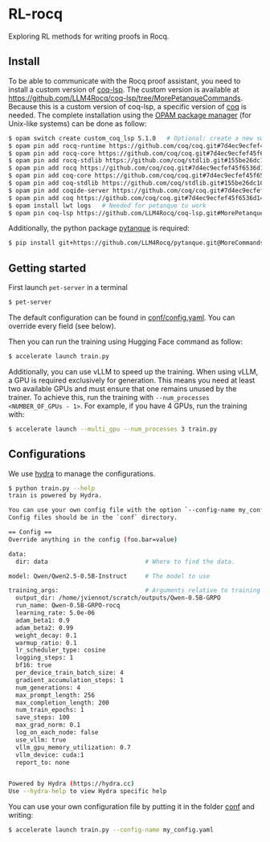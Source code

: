 # RL-rocq

Exploring RL methods for writing proofs in Rocq.

## Install

To be able to communicate with the Rocq proof assistant, you need to install a custom version of [coq-lsp](https://github.com/ejgallego/coq-lsp). The custom version is available at https://github.com/LLM4Rocq/coq-lsp/tree/MorePetanqueCommands. Because this is a custom version of coq-lsp, a specific version of [coq](https://github.com/coq/coq) is needed. The complete installation using the [OPAM package manager](https://opam.ocaml.org/) (for Unix-like systems) can be done as follow:

```bash
$ opam switch create custom_coq_lsp 5.1.0   # Optional: create a new switch
$ opam pin add rocq-runtime https://github.com/coq/coq.git#7d4ec9ecfef45f6536d144b3d7919e4129d73274
$ opam pin add rocq-core https://github.com/coq/coq.git#7d4ec9ecfef45f6536d144b3d7919e4129d73274
$ opam pin add rocq-stdlib https://github.com/coq/stdlib.git#155be26dc10a8b6ddb3cfbdd4c144c077c583b5f
$ opam pin add rocq https://github.com/coq/coq.git#7d4ec9ecfef45f6536d144b3d7919e4129d73274
$ opam pin add coq-core https://github.com/coq/coq.git#7d4ec9ecfef45f6536d144b3d7919e4129d73274
$ opam pin add coq-stdlib https://github.com/coq/stdlib.git#155be26dc10a8b6ddb3cfbdd4c144c077c583b5f
$ opam pin add coqide-server https://github.com/coq/coq.git#7d4ec9ecfef45f6536d144b3d7919e4129d73274
$ opam pin add coq https://github.com/coq/coq.git#7d4ec9ecfef45f6536d144b3d7919e4129d73274
$ opam install lwt logs   # Needed for petanque to work
$ opam pin coq-lsp https://github.com/LLM4Rocq/coq-lsp.git#MorePetanqueCommands
```

Additionally, the python package [pytanque](https://github.com/LLM4Rocq/pytanque) is required:

```bash
$ pip install git+https://github.com/LLM4Rocq/pytanque.git@MoreCommands
```

## Getting started

First launch `pet-server` in a terminal

```bash
$ pet-server
```

The default configuration can be found in [conf/config.yaml](conf/config.yaml).
You can override every field (see below).

Then you can run the training using Hugging Face command as follow:

```bash
$ accelerate launch train.py
```

Additionally, you can use vLLM to speed up the training.
When using vLLM, a GPU is required exclusively for generation.
This means you need at least two available GPUs and must ensure that one remains unused by the trainer.
To achieve this, run the training with `--num_processes <NUMBER_OF_GPUs - 1>`.
For example, if you have 4 GPUs, run the training with:

```bash
$ accelerate launch --multi_gpu --num_processes 3 train.py
```

## Configurations

We use [hydra](https://hydra.cc/docs/intro/) to manage the configurations.

```bash
$ python train.py --help
train is powered by Hydra.

You can use your own config file with the option `--config-name my_config.yaml`.
Config files should be in the `conf` directory.

== Config ==
Override anything in the config (foo.bar=value)

data:
  dir: data                           # Where to find the data.

model: Qwen/Qwen2.5-0.5B-Instruct     # The model to use

training_args:                        # Arguments relative to training
  output_dir: /home/jviennot/scratch/outputs/Qwen-0.5B-GRPO
  run_name: Qwen-0.5B-GRPO-rocq
  learning_rate: 5.0e-06
  adam_beta1: 0.9
  adam_beta2: 0.99
  weight_decay: 0.1
  warmup_ratio: 0.1
  lr_scheduler_type: cosine
  logging_steps: 1
  bf16: true
  per_device_train_batch_size: 4
  gradient_accumulation_steps: 1
  num_generations: 4
  max_prompt_length: 256
  max_completion_length: 200
  num_train_epochs: 1
  save_steps: 100
  max_grad_norm: 0.1
  log_on_each_node: false
  use_vllm: true
  vllm_gpu_memory_utilization: 0.7
  vllm_device: cuda:1
  report_to: none


Powered by Hydra (https://hydra.cc)
Use --hydra-help to view Hydra specific help
```

You can use your own configuration file by putting it in the folder [conf](./conf) and writing:

```bash
$ accelerate launch train.py --config-name my_config.yaml
```
